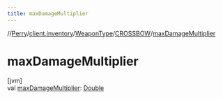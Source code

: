 ```yaml
---
title: maxDamageMultiplier
---
```

//[Perry](../../../../index.html)/[client.inventory](../../index.html)/[WeaponType](../index.html)/[CROSSBOW](index.html)/[maxDamageMultiplier](max-damage-multiplier.html)



# maxDamageMultiplier



[jvm]\
val [maxDamageMultiplier](max-damage-multiplier.html): [Double](https://kotlinlang.org/api/latest/jvm/stdlib/kotlin/-double/index.html)




